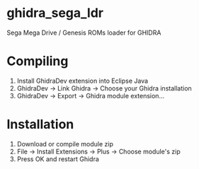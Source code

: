 # ghidra_sega_ldr
Sega Mega Drive / Genesis ROMs loader for GHIDRA

# Compiling
1. Install GhidraDev extension into Eclipse Java
2. GhidraDev -> Link Ghidra -> Choose your Ghidra installation
3. GhidraDev -> Export -> Ghidra module extension...

# Installation
1. Download or compile module zip
2. File -> Install Extensions -> Plus -> Choose module's zip
3. Press OK and restart Ghidra
